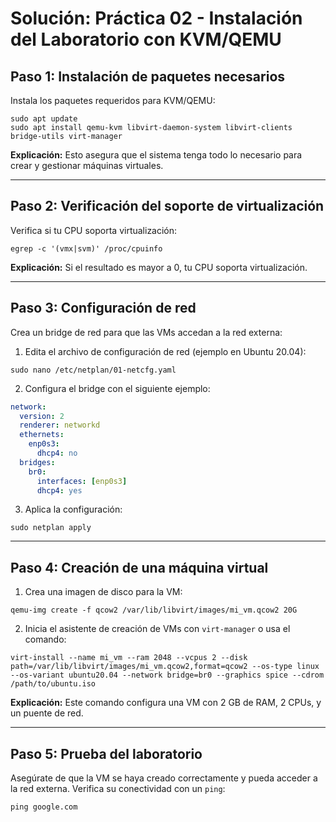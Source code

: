 
# Solución: Práctica 02 - Instalación del Laboratorio con KVM/QEMU

## Paso 1: Instalación de paquetes necesarios
Instala los paquetes requeridos para KVM/QEMU:
```
sudo apt update
sudo apt install qemu-kvm libvirt-daemon-system libvirt-clients bridge-utils virt-manager
```
**Explicación:** Esto asegura que el sistema tenga todo lo necesario para crear y gestionar máquinas virtuales.

---

## Paso 2: Verificación del soporte de virtualización
Verifica si tu CPU soporta virtualización:
```
egrep -c '(vmx|svm)' /proc/cpuinfo
```
**Explicación:** Si el resultado es mayor a 0, tu CPU soporta virtualización.

---

## Paso 3: Configuración de red
Crea un bridge de red para que las VMs accedan a la red externa:
1. Edita el archivo de configuración de red (ejemplo en Ubuntu 20.04):
```
sudo nano /etc/netplan/01-netcfg.yaml
```
2. Configura el bridge con el siguiente ejemplo:
```yaml
network:
  version: 2
  renderer: networkd
  ethernets:
    enp0s3:
      dhcp4: no
  bridges:
    br0:
      interfaces: [enp0s3]
      dhcp4: yes
```
3. Aplica la configuración:
```
sudo netplan apply
```

---

## Paso 4: Creación de una máquina virtual
1. Crea una imagen de disco para la VM:
```
qemu-img create -f qcow2 /var/lib/libvirt/images/mi_vm.qcow2 20G
```
2. Inicia el asistente de creación de VMs con `virt-manager` o usa el comando:
```
virt-install --name mi_vm --ram 2048 --vcpus 2 --disk path=/var/lib/libvirt/images/mi_vm.qcow2,format=qcow2 --os-type linux --os-variant ubuntu20.04 --network bridge=br0 --graphics spice --cdrom /path/to/ubuntu.iso
```

**Explicación:** Este comando configura una VM con 2 GB de RAM, 2 CPUs, y un puente de red.

---

## Paso 5: Prueba del laboratorio
Asegúrate de que la VM se haya creado correctamente y pueda acceder a la red externa. Verifica su conectividad con un `ping`:
```
ping google.com
```

